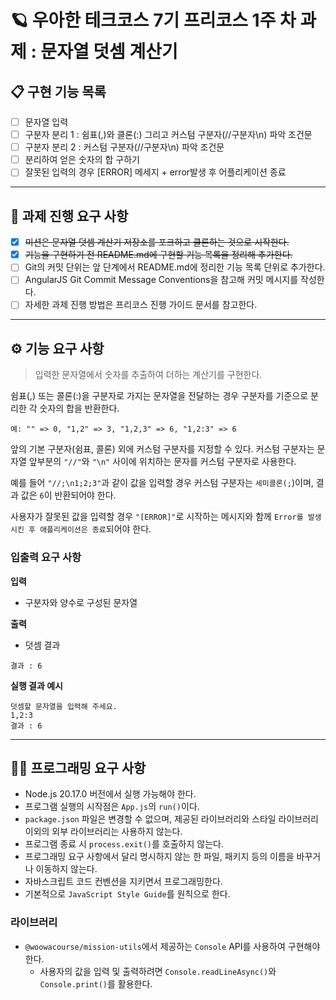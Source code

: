 # 🪐 우아한 테크코스 7기 프리코스 1주 차 과제 : 문자열 덧셈 계산기
## 📋 구현 기능 목록
- [ ] 문자열 입력 
- [ ] 구분자 분리 1 : 쉼표(,)와 클론(:) 그리고 커스텀 구분자(//구분자\n) 파악 조건문
- [ ] 구분자 분리 2 : 커스텀 구분자(//구분자\n) 파악 조건문
- [ ] 분리하여 얻은 숫자의 합 구하기
- [ ] 잘못된 입력의 경우 [ERROR] 메세지 + error발생 후 어플리케이션 종료
------------------------------------
## 🚨 과제 진행 요구 사항
- [x] ~~미션은 문자열 덧셈 계산기 저장소를 포크하고 클론하는 것으로 시작한다.~~
- [x] ~~기능을 구현하기 전 README.md에 구현할 기능 목록을 정리해 추가한다.~~
- [ ] Git의 커밋 단위는 앞 단계에서 README.md에 정리한 기능 목록 단위로 추가한다.
- [ ] AngularJS Git Commit Message Conventions을 참고해 커밋 메시지를 작성한다.
- [ ] 자세한 과제 진행 방법은 프리코스 진행 가이드 문서를 참고한다. 
------------------------------------
## ⚙️ 기능 요구 사항
> 입력한 문자열에서 숫자를 추출하여 더하는 계산기를 구현한다.

쉼표(,) 또는 콜론(:)을 구분자로 가지는 문자열을 전달하는 경우 구분자를 기준으로 분리한 각 숫자의 합을 반환한다.

`예: "" => 0, "1,2" => 3, "1,2,3" => 6, "1,2:3" => 6`

앞의 기본 구분자(쉼표, 콜론) 외에 커스텀 구분자를 지정할 수 있다. 커스텀 구분자는 문자열 앞부분의 `"//"`와 `"\n"` 사이에 위치하는 문자를 커스텀 구분자로 사용한다.

예를 들어 `"//;\n1;2;3"`과 같이 값을 입력할 경우 커스텀 구분자는 `세미콜론(;`)이며, 결과 값은 `6`이 반환되어야 한다.

사용자가 잘못된 값을 입력할 경우 `"[ERROR]"`로 시작하는 메시지와 함께 `Error를 발생시킨 후 애플리케이션은 종료`되어야 한다.

### 입출력 요구 사항
**입력**
- 구분자와 양수로 구성된 문자열

**출력**
- 덧셈 결과
```
결과 : 6
```

**실행 결과 예시**
```
덧셈할 문자열을 입력해 주세요.
1,2:3
결과 : 6
```
------------------------------------
## 👩‍💻 프로그래밍 요구 사항
- Node.js 20.17.0 버전에서 실행 가능해야 한다.
- 프로그램 실행의 시작점은 `App.js`의 `run()`이다.
- `package.json` 파일은 변경할 수 없으며, 제공된 라이브러리와 스타일 라이브러리 이외의 외부 라이브러리는 사용하지 않는다.
- 프로그램 종료 시 `process.exit()`를 호출하지 않는다.
- 프로그래밍 요구 사항에서 달리 명시하지 않는 한 파일, 패키지 등의 이름을 바꾸거나 이동하지 않는다.
- 자바스크립트 코드 컨벤션을 지키면서 프로그래밍한다.
- 기본적으로 `JavaScript Style Guide`를 원칙으로 한다.
### 라이브러리
- `@woowacourse/mission-utils`에서 제공하는 `Console` API를 사용하여 구현해야 한다.
  - 사용자의 값을 입력 및 출력하려면 `Console.readLineAsync()`와 `Console.print()`를 활용한다.
